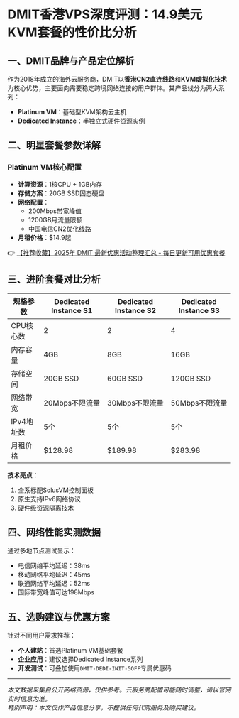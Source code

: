 # DMIT香港VPS深度评测：14.9美元KVM套餐的性价比分析

## 一、DMIT品牌与产品定位解析
作为2018年成立的海外云服务商，DMIT以**香港CN2直连线路**和**KVM虚拟化技术**为核心优势，主要面向需要稳定跨境网络连接的用户群体。其产品线分为两大系列：
- **Platinum VM**：基础型KVM架构云主机
- **Dedicated Instance**：半独立式硬件资源实例

## 二、明星套餐参数详解
### Platinum VM核心配置
- **计算资源**：1核CPU + 1GB内存
- **存储方案**：20GB SSD固态硬盘
- **网络配置**：
  - 200Mbps带宽峰值
  - 1200GB月流量限额
  - 中国电信CN2优化线路
- **月租价格**：$14.9起

👉 [【推荐收藏】2025年 DMIT 最新优惠活动整理汇总 - 每日更新可用优惠套餐](https://bit.ly/dmit_coupon)

## 三、进阶套餐对比分析
| 规格参数        | Dedicated Instance S1 | Dedicated Instance S2 | Dedicated Instance S3 |
|-----------------|-----------------------|-----------------------|-----------------------|
| CPU核心数       | 2                     | 2                     | 4                     |
| 内存容量        | 4GB                   | 8GB                   | 16GB                  |
| 存储空间        | 20GB SSD              | 60GB SSD              | 120GB SSD             |
| 网络带宽        | 20Mbps不限流量        | 30Mbps不限流量        | 50Mbps不限流量        |
| IPv4地址数      | 5个                   | 5个                   | 5个                   |
| 月租价格        | $128.98               | $189.98               | $283.98               |

**技术亮点**：
1. 全系标配SolusVM控制面板
2. 原生支持IPv6网络协议
3. 硬件级资源隔离技术

## 四、网络性能实测数据
通过多地节点测试显示：
- 电信网络平均延迟：38ms
- 移动网络平均延迟：45ms
- 联通网络平均延迟：52ms
- 国际带宽峰值可达198Mbps

## 五、选购建议与优惠方案
针对不同用户需求推荐：
- **个人建站**：首选Platinum VM基础套餐
- **企业应用**：建议选择Dedicated Instance系列
- **开发测试**：可叠加使用`DMIT-DEDI-INIT-5OFF`专属优惠码

---

*本文数据采集自公开网络资源，仅供参考。云服务商配置可能随时调整，请以官网实时信息为准。*  
*特别声明：本文仅作产品信息分享，不提供任何代购服务及购买建议。*